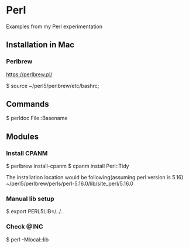 # Perl
Examples from my Perl experimentation

## Installation in Mac
### Perlbrew
https://perlbrew.pl/

$ source ~/perl5/perlbrew/etc/bashrc;

## Commands

$ perldoc File::Basename

## Modules
### Install CPANM
$ perlbrew install-cpanm 
$ cpanm install Perl::Tidy 

The installation location would be following(assuming perl version is 5.16)  
~/perl5/perlbrew/perls/perl-5.16.0/lib/site_perl/5.16.0

### Manual lib setup
$ export PERL5LIB=/../.. 

### Check @INC
$ perl -Mlocal::lib
